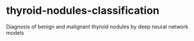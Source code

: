 # thyroid-nodules-classification
Diagnosis of benign and malignant thyroid nodules by deep neural network models
